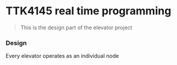 # TTK4145 real time programming
>This is the design part of the elevator project 

### Design

Every elevator operates as an individual node



